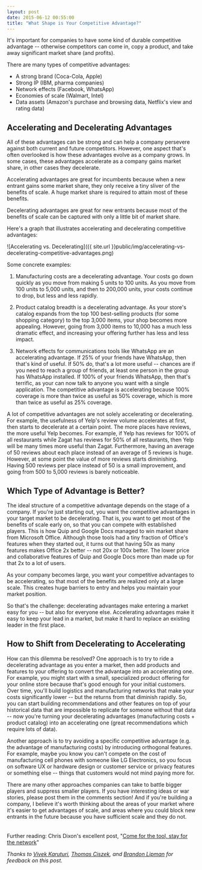 ```yaml
---
layout: post
date: 2015-06-12 00:55:00
title: "What Shape is Your Competitive Advantage?"
---
```


It's important for companies to have some kind of durable competitive advantage -- otherwise competitors can come in, copy a product, and take away significant market share (and profits).

There are many types of competitive advantages:

* A strong brand (Coca-Cola, Apple)
* Strong IP (IBM, pharma companies)
* Network effects (Facebook, WhatsApp)
* Economies of scale (Walmart, Intel)
* Data assets (Amazon's purchase and browsing data, Netflix's view and rating data)

## Accelerating and Decelerating Advantages

All of these advantages can be strong and can help a company persevere against both current and future competitors. However, one aspect that's often overlooked is how these advantages evolve as a company grows. In some cases, these advantages accelerate as a company gains market share, in other cases they decelerate.

Accelerating advantages are great for incumbents because when a new entrant gains some market share, they only receive a tiny sliver of the benefits of scale. A huge market share is required to attain most of these benefits.

Decelerating advantages are great for new entrants because most of the benefits of scale can be captured with only a little bit of market share.

Here's a graph that illustrates accelerating and decelerating competitive advantages:

![Accelerating vs. Decelerating]({{ site.url }}public/img/accelerating-vs-decelerating-competitive-advantages.png)

Some concrete examples:

1. Manufacturing costs are a decelerating advantage. Your costs go down quickly as you move from making 5 units to 100 units. As you move from 100 units to 5,000 units, and then to 200,000 units, your costs continue to drop, but less and less rapidly.

2. Product catalog breadth is a decelerating advantage. As your store's catalog expands from the top 100 best-selling products (for some shopping category) to the top 3,000 items, your shop becomes more appealing. However, going from 3,000 items to 10,000 has a much less dramatic effect, and increasing your offering further has less and less impact.

3. Network effects for communications tools like WhatsApp are an accelerating advantage. If 25% of your friends have WhatsApp, then that's kind of useful. If 50% do, that's a lot more useful -- chances are if you need to reach a group of friends, at least one person in the group has WhatsApp installed. If 100% of your friends WhatsApp, then that's terrific, as your can now talk to anyone you want with a single application. The competitive advantage is accelerating because 100% coverage is more than twice as useful as 50% coverage, which is more than twice as useful as 25% coverage.

A lot of competitive advantages are not solely accelerating or decelerating. For example, the usefulness of Yelp's review volume accelerates at first, then starts to decelerate at a certain point. The more places have reviews, the more useful Yelp becomes. For example, if Yelp has reviews for 100% of all restaurants while Zagat has reviews for 50% of all restaurants, then Yelp will be many times more useful than Zagat. Furthermore, having an average of 50 reviews about each place instead of an average of 5 reviews is huge. However, at some point the value of more reviews starts diminishing. Having 500 reviews per place instead of 50 is a small improvement, and going from 500 to 5,000 reviews is barely noticeable.

## Which Type of Advantage is Better?

The ideal structure of a competitive advantage depends on the stage of a company. If you're just starting out, you want the competitive advantages in your target market to be decelerating. That is, you want to get most of the benefits of scale early on, so that you can compete with established players. This is how Quip and Google Docs managed to win market share from Microsoft Office. Although those tools had a tiny fraction of Office's features when they started out, it turns out that having 50x as many features makes Office 2x better -- not 20x or 100x better. The lower price and collaborative features of Quip and Google Docs more than made up for that 2x to a lot of users.

As your company becomes large, you want your competitive advantages to be accelerating, so that most of the benefits are realized only at a large scale. This creates huge barriers to entry and helps you maintain your market position.

So that's the challenge: decelerating advantages make entering a market easy for you -- but also for everyone else. Accelerating advantages make it easy to keep your lead in a market, but make it hard to replace an existing leader in the first place.

## How to Shift from Decelerating to Accelerating

How can this dilemma be resolved? One approach is to try to ride a decelerating advantage as you enter a market, then add products and features to your offering to convert the advantage into an accelerating one. For example, you might start with a small, specialized product offering for your online store because that's good enough for your initial customers. Over time, you'll build logistics and manufacturing networks that make your costs significantly lower -- but the returns from that diminish rapidly. So, you can start building recommendations and other features on top of your historical data that are impossible to replicate for someone without that data -- now you're turning your decelerating advantages (manufacturing costs + product catalog) into an accelerating one (great recommendations which require lots of data).

Another approach is to try avoiding a specific competitive advantage (e.g. the advantage of manufacturing costs) by introducing orthogonal features. For example, maybe you know you can't compete on the cost of manufacturing cell phones with someone like LG Electronics, so you focus on software UX or hardware design or customer service or privacy features or something else -- things that customers would not mind paying more for.

There are many other approaches companies can take to battle bigger players and suppress smaller players. If you have interesting ideas or war stories, please post them in the comments section! And if you're building a company, I believe it's worth thinking about the areas of your market where it's easier to get advantages of scale, and areas where you could block new entrants in the future because you have sufficient scale and they do not.  
<br>
<br>
Further reading: Chris Dixon's excellent post, "<a href="http://cdixon.org/2015/01/31/come-for-the-tool-stay-for-the-network/" target="_blank">Come for the tool, stay for the network</a>"

*Thanks to <a href="https://twitter.com/VivekxK" target="_blank">Vivek Karuturi</a>, <a href="https://twitter.com/ciszek" target="_blank">Thomas Ciszek</a>, and <a href="https://twitter.com/lipmanb" target="_blank">Brandon Lipman</a> for feedback on this post.*